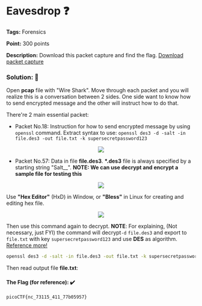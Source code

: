 # Eavesdrop ❓

**Tags:** Forensics

**Point:** 300 points

**Description:** 
Download this packet capture and find the flag.
[Download packet capture]()

### Solution: 💯

Open **pcap** file with "Wire Shark". Move through each packet and you will realize this is a conversation between 2 sides. One side want to know how to send encrypted message and the other will instruct how to do that.

There're 2 main essential packet:
- Packet No.18: Instruction for how to send encrypted message by using `openssl` command. Extract syntax to use: `openssl des3 -d -salt -in file.des3 -out file.txt -k supersecretpassword123`

<p align="center"> <img src="https://user-images.githubusercontent.com/48288606/159299647-e1703e98-d9e9-46ed-8fc6-9c93c4d57bdb.png"> </p>

- Packet No.57: Data in file **file.des3**. **\*.des3** file is always specified by a starting string "Salt__". 
**NOTE: We can use decrypt and encrypt a sample file for testing this**

<p align="center"> <img src="https://user-images.githubusercontent.com/48288606/159300460-25e70d19-0dfb-44c0-ac5f-b95dc38c692a.png"> </p>

Use **"Hex Editor"** (HxD) in Window, or **"Bless"** in Linux for creating and editing hex file.

<p align="center"> <img src="https://user-images.githubusercontent.com/48288606/159301070-6735344e-b161-4c58-a878-92ed14fdca59.png"> </p>

Then use this command again to decrypt. 
**NOTE**: For explaining, (Not necessary, just FYI) the command will decrypt`-d` `file.des3` and export to `file.txt` with key `supersecretpassword123` and use **DES** as algorithm. [Reference more!](https://www.openssl.org/docs/man1.0.2/man1/openssl-enc.html)

```bash
openssl des3 -d -salt -in file.des3 -out file.txt -k supersecretpassword123
```

Then read output file **file.txt**:

#### The Flag (for reference): ✔️
```
picoCTF{nc_73115_411_77b05957}
```
